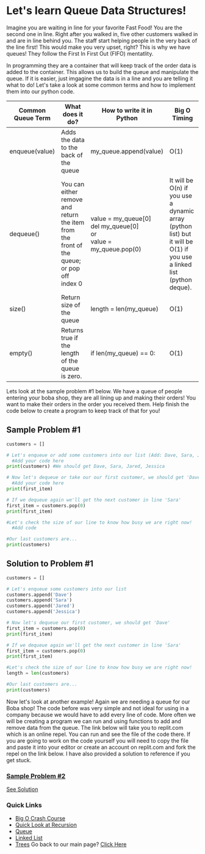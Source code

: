 # Let's learn Queue Data Structures!
Imagine you are waiting in line for your favorite Fast Food! You are the second one in line. Right after you walked in, five other customers walked in and are in line behind you. The staff start helping people in the very back of the line first! This would make you very upset, right? This is why we have queues! They follow the First In First Out (FIFO) mentatlity. 

In programming they are a container that will keep track of the order data is added to the container. This allows us to build the queue and manipulate the queue. If it is easier, just imgagine the data is in a line and you are telling it what to do! Let's take a look at some common terms and how to implement them into our python code.

| Common Queue Term  | What does it do? | How to write it in Python | Big O Timing |
| ------------- | ------------- | ------------- | ------------- |
| enqueue(value)  | Adds the data to the back of the queue  | my_queue.append(value) | O(1)|
| dequeue()  | You can either remove and return the item from the front of the queue; or pop off index 0  | value = my_queue[0]  <br/> del my_queue[0] <br/> or <br/>value = my_queue.pop(0) | It will be O(n) if you use a dynamic array (python list) but it will be O(1) if you use a linked list (python deque).|
| size()  | Return size of the queue  | length = len(my_queue) | O(1)|
| empty()  | Returns true if the length of the queue is zero. | if len(my_queue) == 0: | O(1)|

Lets look at the sample problem #1 below. We have a queue of people entering your boba shop, they are all lining up and making their orders! You want to make their orders in the order you received them. Help finish the code below to create a program to keep track of that for you!

## Sample Problem #1
```python
customers = []

# Let's enqueue or add some customers into our list (Add: Dave, Sara, Jared, and Jessica in this order)
  #Add your code here
print(customers) #We should get Dave, Sara, Jared, Jessica

# Now let's dequeue or take our our first customer, we should get 'Dave'
  #Add your code here
print(first_item)

# If we dequeue again we'll get the next customer in line 'Sara'
first_item = customers.pop(0)
print(first_item)

#Let's check the size of our line to know how busy we are right now!
  #Add code

#Our last customers are...
print(customers) 
```

## Solution to Problem #1
```python
customers = []

# Let's enqueue some customers into our list
customers.append('Dave')
customers.append('Sara')
customers.append('Jared')
customers.append('Jessica')

# Now let's dequeue our first customer, we should get 'Dave'
first_item = customers.pop(0)
print(first_item)

# If we dequeue again we'll get the next customer in line 'Sara'
first_item = customers.pop(0)
print(first_item)

#Let's check the size of our line to know how busy we are right now!
length = len(customers)

#Our last customers are...
print(customers) 
```
Now let's look at another example! Again we are needing a queue for our Boba shop! The code before was very simple and not ideal for using in a company because we would have to add every line of code. More often we will be creating a program we can run and using functions to add and remove data from the queue. The link below will take you to replit.com which is an online repel. You can run and see the file of the code there. If you are going to work on the code yourself you will need to copy the file and paste it into your editor or create an account on replit.com and fork the repel on the link below. I have also provided a solution to reference if you get stuck. 


### [Sample Problem #2](https://replit.com/@MichaelMcFarla5/QueueLessonProblem#main.py)
 [See Solution](https://replit.com/@MichaelMcFarla5/QueueLessonSolution#main.py)
 
### Quick Links
* [Big O Crash Course](BIGO.md)
* [Quick Look at Recursion](RECURSION.md)
* [Queue](QUEUE.md)
* [Linked List](LINKEDLIST.md)
* [Trees](TREES.md)
Go back to our main page? [Click Here](README.md)
